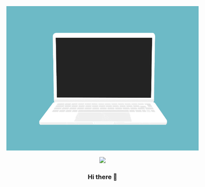 <p align="center">
    <img src="./assets/code.gif">
</p>
<p align="center">
    <img src="https://badge.tcblabs.net/api/hc/jfz/badge?IconBackgroundColorCode=%2374257A&TextBackgroundColorCode=%23FF5000">
</p>

<h3 align="center"> Hi there 👋</h3>

<!--
**chongjialee/chongjialee** is a ✨ _special_ ✨ repository because its `README.md` (this file) appears on your GitHub profile.

Here are some ideas to get you started:

- 🔭 I’m currently working on ...
- 🌱 I’m currently learning ...
- 👯 I’m looking to collaborate on ...
- 🤔 I’m looking for help with ...
- 💬 Ask me about ...
- 📫 How to reach me: ...
- 😄 Pronouns: ...
- ⚡ Fun fact: ...
-->
